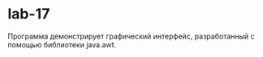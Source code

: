 # lab-17
Программа демонстрирует графический интерфейс, разработанный с помощью библиотеки java.awt.
